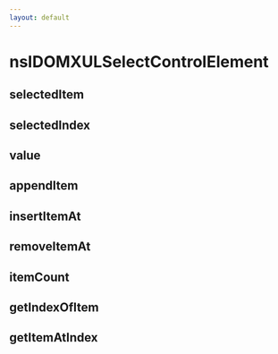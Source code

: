 ```yaml
---
layout: default
---
```


# nsIDOMXULSelectControlElement #

## selectedItem ##

## selectedIndex ##

## value ##

## appendItem ##

## insertItemAt ##

## removeItemAt ##

## itemCount ##

## getIndexOfItem ##

## getItemAtIndex ##
